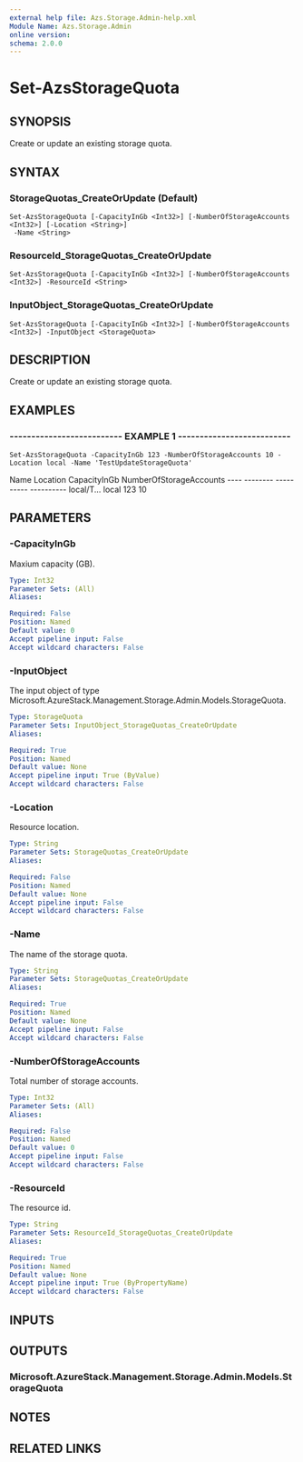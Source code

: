 ```yaml
---
external help file: Azs.Storage.Admin-help.xml
Module Name: Azs.Storage.Admin
online version: 
schema: 2.0.0
---
```


# Set-AzsStorageQuota

## SYNOPSIS
Create or update an existing storage quota.

## SYNTAX

### StorageQuotas_CreateOrUpdate (Default)
```
Set-AzsStorageQuota [-CapacityInGb <Int32>] [-NumberOfStorageAccounts <Int32>] [-Location <String>]
 -Name <String>
```

### ResourceId_StorageQuotas_CreateOrUpdate
```
Set-AzsStorageQuota [-CapacityInGb <Int32>] [-NumberOfStorageAccounts <Int32>] -ResourceId <String>
```

### InputObject_StorageQuotas_CreateOrUpdate
```
Set-AzsStorageQuota [-CapacityInGb <Int32>] [-NumberOfStorageAccounts <Int32>] -InputObject <StorageQuota>
```

## DESCRIPTION
Create or update an existing storage quota.

## EXAMPLES

### -------------------------- EXAMPLE 1 --------------------------
```
Set-AzsStorageQuota -CapacityInGb 123 -NumberOfStorageAccounts 10 -Location local -Name 'TestUpdateStorageQuota'
```

Name       Location   CapacityInGb	NumberOfStorageAccounts
	----       --------   ----------	----------
	local/T...
local      123			10

## PARAMETERS

### -CapacityInGb
Maxium capacity (GB).

```yaml
Type: Int32
Parameter Sets: (All)
Aliases: 

Required: False
Position: Named
Default value: 0
Accept pipeline input: False
Accept wildcard characters: False
```

### -InputObject
The input object of type Microsoft.AzureStack.Management.Storage.Admin.Models.StorageQuota.

```yaml
Type: StorageQuota
Parameter Sets: InputObject_StorageQuotas_CreateOrUpdate
Aliases: 

Required: True
Position: Named
Default value: None
Accept pipeline input: True (ByValue)
Accept wildcard characters: False
```

### -Location
Resource location.

```yaml
Type: String
Parameter Sets: StorageQuotas_CreateOrUpdate
Aliases: 

Required: False
Position: Named
Default value: None
Accept pipeline input: False
Accept wildcard characters: False
```

### -Name
The name of the storage quota.

```yaml
Type: String
Parameter Sets: StorageQuotas_CreateOrUpdate
Aliases: 

Required: True
Position: Named
Default value: None
Accept pipeline input: False
Accept wildcard characters: False
```

### -NumberOfStorageAccounts
Total number of storage accounts.

```yaml
Type: Int32
Parameter Sets: (All)
Aliases: 

Required: False
Position: Named
Default value: 0
Accept pipeline input: False
Accept wildcard characters: False
```

### -ResourceId
The resource id.

```yaml
Type: String
Parameter Sets: ResourceId_StorageQuotas_CreateOrUpdate
Aliases: 

Required: True
Position: Named
Default value: None
Accept pipeline input: True (ByPropertyName)
Accept wildcard characters: False
```

## INPUTS

## OUTPUTS

### Microsoft.AzureStack.Management.Storage.Admin.Models.StorageQuota

## NOTES

## RELATED LINKS

